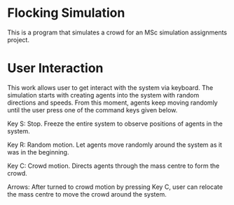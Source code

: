 # Flocking Simulation

This is a program that simulates a crowd for an MSc simulation assignments project.


# User Interaction

This work allows user to get interact with the system via keyboard. The simulation starts
with creating agents into the system with random directions and speeds. From this moment,
agents keep moving randomly until the user press one of the command keys given below.

Key S: Stop. Freeze the entire system to observe positions of agents in the system.

Key R: Random motion. Let agents move randomly around the system as it was in the
beginning.

Key C: Crowd motion. Directs agents through the mass centre to form the crowd.

Arrows: After turned to crowd motion by pressing Key C, user can relocate the mass centre
to move the crowd around the system.


